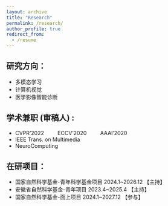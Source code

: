 ```yaml
---
layout: archive
title: "Research"
permalink: /research/
author_profile: true
redirect_from:
  - /resume
---
```



研究方向：
---

* 多模态学习
* 计算机视觉
* 医学影像智能诊断


学术兼职 (审稿人) :
---
* CVPR’2022 &emsp;&emsp; ECCV’2020 &emsp;&emsp; AAAI’2020
* IEEE Trans. on Multimedia
* NeuroComputing

在研项目：
---
* 国家自然科学基金-青年科学基金项目 2024.1~2026.12 【主持】
* 安徽省自然科学基金-青年项目 2023.4~2025.4 【主持】
* 国家自然科学基金-面上项目 2024.1~2027.12 【参与】
